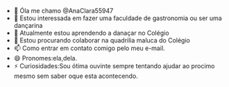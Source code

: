 - 👋 Óla me chamo @AnaClara55947
- 👀 Estou interessada em fazer uma faculdade de gastronomia ou ser uma dançarina
- 🌱 Atualmente estou aprendendo a danaçar no Colégio
- 💞️ Estou procurando colaborar na quadrilia maluca do Colégio
- 📫 Como entrar em contato comigo pelo meu e-mail. 
- 😄 Pronomes:ela,dela.
- ⚡ Curiosidades:Sou ótima ouvinte sempre tentando ajudar ao procimo mesmo sem saber oque esta acontecendo.
<!---
AnaClara55947/AnaClara55947 is a ✨ special ✨ repository because its `README.md` (this file) appears on your GitHub profile.
You can click the Preview link to take a look at your changes.
--->
